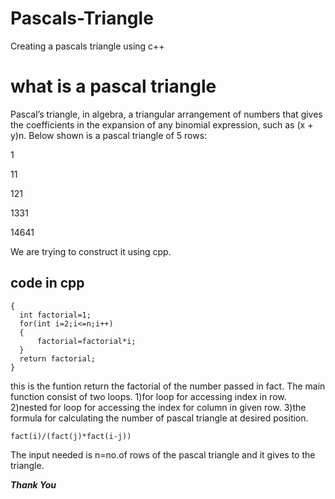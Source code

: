 # Pascals-Triangle
Creating a pascals triangle using c++

# what is a pascal triangle
Pascal’s triangle, in algebra, a triangular arrangement of numbers that gives the coefficients in the expansion of any binomial expression, such as (x + y)n.
  Below shown is a pascal triangle of 5 rows:
  
  1
  
  11
  
  121
  
  1331
  
  14641
  
  We are trying to construct it using cpp.
  ## code in cpp
  ``` int fact(int n)
{
	int factorial=1;
	for(int i=2;i<=n;i++)
	{
		factorial=factorial*i;
	}
	return factorial;
} 
```
this is the funtion return the factorial of the number passed in fact.
The main function consist of two loops.
1)for loop for accessing index in row.
2)nested for loop for accessing the index for column in given row.
3)the  formula for calculating the number of pascal triangle at desired position.
```
fact(i)/(fact(j)*fact(i-j))
 ```
 
 The input needed is n=no.of rows of the pascal triangle and it gives to the triangle.
 
 
 
 ***Thank You***
